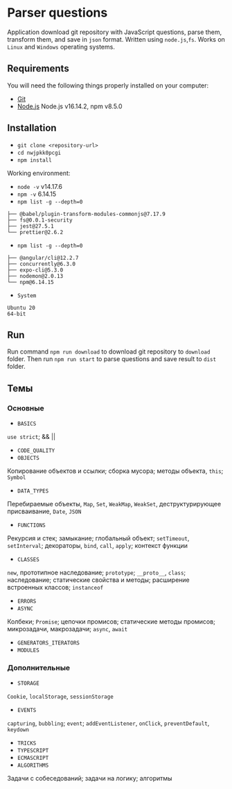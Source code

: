 # Parser questions

Application download git repository with JavaScript questions, parse them, transform them, and save in `json` format. Written using `node.js`,`fs`. Works on `Linux` and `Windows` operating systems.

## Requirements

You will need the following things properly installed on your computer:

* [Git](https://git-scm.com/)
* [Node.js](https://nodejs.org/) Node.js v16.14.2, npm v8.5.0

## Installation

* `git clone <repository-url>`
* `cd nwjpkk0pcgi`
* `npm install`

Working environment:
- `node -v` v14.17.6
- `npm -v` 6.14.15
- `npm list -g --depth=0`
```
├── @babel/plugin-transform-modules-commonjs@7.17.9
├── fs@0.0.1-security
├── jest@27.5.1
└── prettier@2.6.2
```
- `npm list -g --depth=0`
```
├── @angular/cli@12.2.7
├── concurrently@6.3.0
├── expo-cli@5.3.0
├── nodemon@2.0.13
└── npm@6.14.15
```
- `System`
```
Ubuntu 20
64-bit
```

## Run

Run command `npm run download` to download git repository to `download` folder. Then run `npm run start` to parse questions and save result to `dist` folder.

## Темы

### Основные

- `BASICS`

`use strict`; && ||

- `CODE_QUALITY`
- `OBJECTS`

Копирование объектов и ссылки; сборка мусора; методы объекта, `this`; `Symbol`
- `DATA_TYPES`

Перебираемые объекты, `Map`, `Set`, `WeakMap`, `WeakSet`, деструктурирующее присваивание, `Date`, `JSON`

- `FUNCTIONS`

Рекурсия и стек; замыкание; глобальный объект; `setTimeout`, `setInterval`; декораторы, `bind`, `call`, `apply`; контекст функции
- `CLASSES`

`new`, прототипное наследование; `prototype`; `__proto__`, `class`; наследование; статические свойства и методы; расширение встроенных классов; `instanceof`

- `ERRORS`
- `ASYNC`

Колбеки; `Promise`; цепочки промисов; статические методы промисов; микрозадачи, макрозадачи; `async`, `await`
- `GENERATORS_ITERATORS`
- `MODULES`

### Дополнительные

- `STORAGE`

`Cookie`, `localStorage`, `sessionStorage`

- `EVENTS`

`capturing`, `bubbling`; `event`; `addEventListener`, `onClick`, `preventDefault`, `keydown`

- `TRICKS`
- `TYPESCRIPT`
- `ECMASCRIPT`
- `ALGORITHMS`

Задачи с собеседований; задачи на логику; алгоритмы